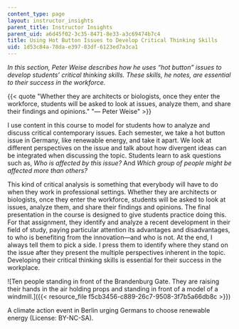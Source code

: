```yaml
---
content_type: page
layout: instructor_insights
parent_title: Instructor Insights
parent_uid: a6d45f02-3c35-8471-8e33-a3c69474b7c4
title: Using Hot Button Issues to Develop Critical Thinking Skills
uid: 1d53c84a-78da-e397-83df-6123ed7a3ca1
---
```


_In this section, Peter Weise describes how he uses “hot button” issues to develop students’ critical thinking skills. These skills, he notes, are essential to their success in the workforce._

{{< quote "Whether they are architects or biologists, once they enter the workforce, students will be asked to look at issues, analyze them, and share their findings and opinions." "— Peter Weise" >}}

I use content in this course to model for students how to analyze and discuss critical contemporary issues. Each semester, we take a hot button issue in Germany, like renewable energy, and take it apart. We look at different perspectives on the issue and talk about how divergent ideas can be integrated when discussing the topic. Students learn to ask questions such as, _Who is affected by this issue?_ And _Which group of people might be affected more than others?_

This kind of critical analysis is something that everybody will have to do when they work in professional settings. Whether they are architects or biologists, once they enter the workforce, students will be asked to look at issues, analyze them, and share their findings and opinions. The final presentation in the course is designed to give students practice doing this. For that assignment, they identify and analyze a recent development in their field of study, paying particular attention its advantages and disadvantages, to who is benefiting from the innovation—and who is not. At the end, I always tell them to pick a side. I press them to identify where they stand on the issue after they present the multiple perspectives inherent in the topic. Developing their critical thinking skills is essential for their success in the workplace.

![Ten people standing in front of the Brandenburg Gate. They are raising their hands in the air holding props and standing in front of a model of a windmill.]({{< resource_file f5cb3456-c889-26c7-9508-3f7b5a66db8c >}})

A climate action event in Berlin urging Germans to choose renewable energy (License: BY-NC-SA).